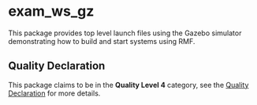 # exam_ws_gz

This package provides top level launch files using the Gazebo simulator demonstrating how to build and start systems using RMF.

## Quality Declaration

This package claims to be in the **Quality Level 4** category, see the [Quality Declaration](./QUALITY_DECLARATION.md) for more details.
